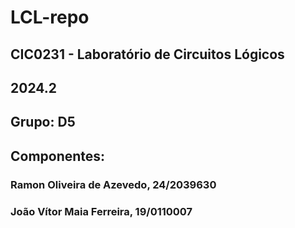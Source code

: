 # LCL-repo

## CIC0231 - Laboratório de Circuitos Lógicos
## 2024.2
## Grupo: D5
## Componentes:
### Ramon Oliveira de Azevedo,  24/2039630
### João Vítor Maia Ferreira, 19/0110007
